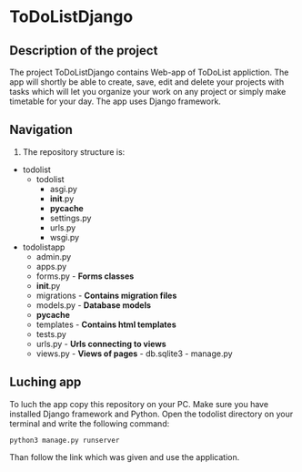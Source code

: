 # ToDoListDjango

## Description of the project
The project ToDoListDjango contains Web-app of ToDoList appliction. The app will shortly be able to create, save, edit and delete your projects with tasks 
which will let you organize your work on any project or simply make timetable for your day. The app uses Django framework.

## Navigation
1. The repository structure is:
  - todolist
    - todolist
      - asgi.py  
      - __init__.py 
      -  __pycache__  
      - settings.py  
      -  urls.py  
      -  wsgi.py
   - todolistapp
      - admin.py  
      -  apps.py  
      -  forms.py   - **Forms classes**
      -  __init__.py 
      -  migrations - **Contains migration files**
      -  models.py  - **Database models**
      -  __pycache__  
      -  templates  - **Contains html templates**
      -  tests.py  
      -  urls.py    - **Urls connecting to views**
      -  views.py   - **Views of pages**
    - db.sqlite3
    - manage.py

## Luching app
To luch the app copy this repository on your PC. Make sure you have installed Django framework and Python. Open the todolist directory on your terminal
and write the following command: 
```
python3 manage.py runserver 
```
Than follow the link which was given and use the application.
